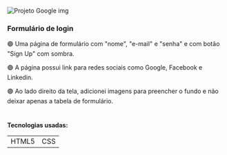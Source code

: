 ![Projeto Google img](https://github.com/Alexsantox/uploadFormularioGoogle/blob/main/Projeto%20formul%C3%A1rio%20GIF.gif)



### Formulário de login

🟣 Uma página de formulário com "nome", "e-mail" e "senha" e com botão "Sign Up" com sombra.

🟣 A página possui link para redes sociais como Google, Facebook e Linkedin.

🟣 Ao lado direito da tela, adicionei imagens para preencher o fundo e não deixar apenas a tabela de formulário.

#
**Tecnologias usadas:**
<table>
  <tr>
    <td>HTML5</td>
    <td>CSS</td>
  </tr> 
</table>  
